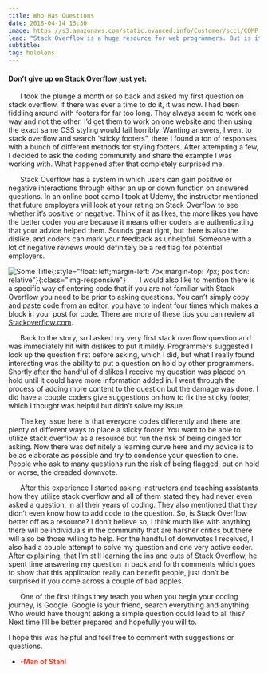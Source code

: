 ```yaml
---
title: Who Has Questions
date: 2018-04-14 15:30
image: https://s3.amazonaws.com/static.evanced.info/Customer/sccl/COMP_TRAINING_B5E4A7F7.JPG
lead: "Stack Overflow is a huge resource for web programmers. But is it the place to ask questions? " 
subtitle: 
tag: hololens
---
```

#### Don’t give up on Stack Overflow just yet:
 
&nbsp;&nbsp;&nbsp;&nbsp;&nbsp;&nbsp;I took the plunge a month or so back and asked my first question on stack overflow. If there was ever a time to do it, it was now. I had been fiddling around with footers for far too long. They always seem to work one way and not the other. I’d get them to work on one website and then using the exact same CSS styling would fail horribly. Wanting answers, I went to stack overflow and search “sticky footers”, there I found a ton of responses with a bunch of different methods for styling footers. After attempting a few, I decided to ask the coding community and share the example I was working with. What happened after that completely surprised me.

<!-- ![Figure 1-1](img/stack.png "Figure 1-1"){:style="float: right;margin-right: 7px;margin-top: 7px; border-radius: 50%;"} -->
&nbsp;&nbsp;&nbsp;&nbsp;&nbsp;&nbsp;Stack Overflow has a system in which users can gain positive or negative interactions through either an up or down function on answered questions. In an online boot camp I took at Udemy, the instructor mentioned that future employers will look at your rating on Stack Overflow to see whether it’s positive or negative. Think of it as likes, the more likes you have the better coder you are because it means other coders are authenticating that your advice helped them. Sounds great right, but there is also the dislike, and coders can mark your feedback as unhelpful. Someone with a lot of negative reviews would definitely be a red flag for potential employers. 

![Some Title](https://t3.ftcdn.net/jpg/00/70/95/32/240_F_70953284_ddg71pEeAAF3Ma8LnA59dU6gCMV9HQyl.jpg){:style="float: left;margin-left: 7px;margin-top: 7px; position: relative"}{:class="img-responsive"}
&nbsp;&nbsp;&nbsp;&nbsp;&nbsp;&nbsp;I would also like to mention there is a specific way of entering code that if you are not familiar with Stack Overflow you need to be prior to asking questions. You can’t simply copy and paste code from an editor, you have to indent four times which makes a block in your post for code. There are more of these tips you can review at [Stackoverflow.com]( http://meta.stackoverflow.com/questions/251361/how-do-i-format-my-code-blocks/). 

&nbsp;&nbsp;&nbsp;&nbsp;&nbsp;&nbsp;Back to the story, so I asked my very first stack overflow question and was immediately hit with dislikes to put it mildly. Programmers suggested I look up the question first before asking, which I did, but what I really found interesting was the ability to put a question on hold by other programmers. Shortly after the handful of dislikes I receive my question was placed on hold until it could have more information added in. I went through the process of adding more content to the question but the damage was done. I did have a couple coders give suggestions on how to fix the sticky footer, which I thought was helpful but didn’t solve my issue.

&nbsp;&nbsp;&nbsp;&nbsp;&nbsp;&nbsp;The key issue here is that everyone codes differently and there are plenty of different ways to place a sticky footer. You want to be able to utilize stack overflow as a resource but run the risk of being dinged for asking. Now there was definitely a learning curve here and my advice is to be as elaborate as possible and try to condense your question to one. People who ask to many questions run the risk of being flagged, put on hold or worse, the dreaded downvote. 

&nbsp;&nbsp;&nbsp;&nbsp;&nbsp;&nbsp;After this experience I started asking instructors and teaching assistants how they utilize stack overflow and all of them stated they had never even asked a question, in all their years of coding. They also mentioned that they didn’t even know how to add code to the question. So, is Stack Overflow better off as a resource? I don’t believe so, I think much like with anything there will be individuals in the community that are harsher critics but there will also be those willing to help. For the handful of downvotes I received, I also had a couple attempt to solve my question and one very active coder. After explaining, that I’m still learning the ins and outs of Stack Overflow, he spent time answering my question in back and forth comments which goes to show that this application really can benefit people, just don’t be surprised if you come across a couple of bad apples.  

&nbsp;&nbsp;&nbsp;&nbsp;&nbsp;&nbsp;One of the first things they teach you when you begin your coding journey, is Google.  Google is your friend, search everything and anything. Who would have thought asking a simple question could lead to all this? Next time I’ll be better prepared and hopefully you will to.  

I hope this was helpful and feel free to comment with suggestions or questions.  

- **<span style="color:rgb(254, 57, 30)">-Man of Stahl</span>**
   
